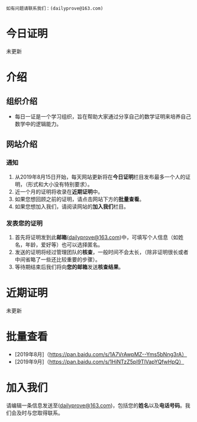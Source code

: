 ``
如有问题请联系我们：(dailyprove@163.com)
``
# 今日证明
未更新
# 介绍
## 组织介绍
- 每日一证是一个学习组织，旨在帮助大家通过分享自己的数学证明来培养自己数学中的逻辑能力。
## 网站介绍
### 通知
1. 从2019年8月15日开始，每天网站更新将在**今日证明**栏目发布最多一个人的证明，（形式和大小没有特别要求）。
1. 近一个月的证明将收录在**近期证明**中。
1. 如果您想回顾之前的证明，请点击网站下方的**批量查看**。
1. 如果您想加入我们，请阅读网站的**加入我们**栏目。
### 发表您的证明
1. 首先将证明发到此**邮箱**(dailyprove@163.com)中，可填写个人信息（如姓名，年龄，爱好等）也可以选择匿名。
1. 发送的证明将经过管理团队的**核查**，一般时间不会太长，（除非证明很长或者中间省略了一些还比较重要的步骤）。
1. 等待期结束后我们将向**您的邮箱**发送**核查结果**。
# 近期证明
未更新
# 批量查看
- [2019年8月]（https://pan.baidu.com/s/1A7VrAwpMZ--Yms5bNng3rA）
- [2019年9月]（https://pan.baidu.com/s/1HiNTzZ5pI9TlVapYQfwHpQ）
# 加入我们
请编辑一条信息发送至(dailyprove@163.com)，包括您的**姓名**以及**电话号码**。我们会及时与您取得联系。
